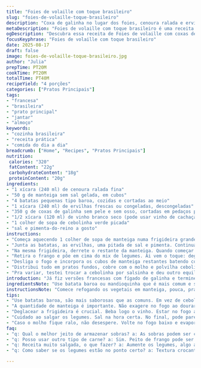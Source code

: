 ```yaml
---
title: "Foies de volaille com toque brasileiro"
slug: "foies-de-volaille-toque-brasileiro"
description: "Coxa de galinha no lugar dos foies, cenoura ralada e ervilhas frescas em vez dos radis e ervilhas congeladas, tudo ao molho de vinho branco seco. Técnica ajustada pra textura firme e molho reduzido no ponto, garantido sabor e textura com um quê brasileiro. Receita prática que permite variações simples na cozinha do dia a dia. Cozimento na medida, sem suor extra, evita fígado borrachudo ou vegetal cru demais. Bom pra quem quer inovar e fugir do comum com ingredientes fáceis daqui."
metaDescription: "Foies de volaille com toque brasileiro é uma receita deliciosa que substitui fígado por coxas de galinha com um molho perfeito"
ogDescription: "Descubra essa receita de Foies de volaille com coxas de galinha, cenoura e ervilhas em molho de vinho. Surpreenda com os sabores do Brasil"
focusKeyphrase: "Foies de volaille com toque brasileiro"
date: 2025-08-17
draft: false
image: foies-de-volaille-toque-brasileiro.jpg
author: "Julia"
prepTime: PT20M
cookTime: PT20M
totalTime: PT40M
recipeYield: "4 porções"
categories: ["Pratos Principais"]
tags:
- "francesa"
- "brasileira"
- "prato principal"
- "jantar"
- "almoço"
keywords:
- "cozinha brasileira"
- "receita prática"
- "comida do dia a dia"
breadcrumb: ["Home", "Recipes", "Pratos Principais"]
nutrition: 
 calories: "320"
 fatContent: "22g"
 carbohydrateContent: "18g"
 proteinContent: "20g"
ingredients:
- "1 xícara (240 ml) de cenoura ralada fina"
- "50 g de manteiga sem sal gelada, em cubos"
- "4 batatas pequenas tipo baroa, cozidas e cortadas ao meio"
- "1 xícara (240 ml) de ervilhas frescas ou congeladas, descongeladas"
- "350 g de coxas de galinha sem pele e sem osso, cortadas em pedaços pequenos"
- "1/2 xícara (120 ml) de vinho branco seco (pode usar vinho de cachaça para toque brasileiro)"
- "1 colher de sopa de cebolinha verde picada"
- "sal e pimenta-do-reino a gosto"
instructions:
- "Começa aquecendo 1 colher de sopa de manteiga numa frigideira grande. Joga a cenoura e deixa murchar, mexendo leve. Não quer cozido demais — precisa ficar com bastante textura, meio crocante, vê a cor mudando, brilho da manteiga ao redor, coisa linda."
- "Junta as batatas, as ervilhas, uma pitada de sal e pimenta. Continua mexendo suave, só pra misturar os sabores, umas 4 minutos, no máximo. Reserva tudo num prato quente — não pode esfriar, senão perde o charme."
- "Na mesma frigideira, derrete o restante da manteiga. Quando começar a espumar, coloca os pedaços de coxa. Não lota a frigideira, espaço é amigo do bom cozimento. Deixa dourar com calma, vira só quando estiver com cor bonita, textura firme mas suculenta. Quer rosado por dentro, não cru, claro. Cerca de 6 minutos no total, mas respeita o visual e o toque, não o relógio."
- "Retira o frango e põe em cima do mix de legumes. Ai vem o toque: deglaceia a frigideira com o vinho branco. Joga tudo, aumenta o fogo e deixa reduzir até ficar com uma consistência de xarope — fique de olho, aroma muda, fica mais intenso, o som de borbulha muda também, essa é a dica definitiva."
- "Desliga o fogo e incorpora os cubos de manteiga restantes batendo com um batedor pequeno. Isso vai dar brilho e corpo ao molho, nada de óleo ou gordura separada. Prova e ajusta sal e pimenta."
- "Distribui tudo em pratos fundos, cobre com o molho e polvilha cebolinha picada por cima. Atenção no sal, às vezes o vinho pode trazer uma acidez que disfarça a falta de tempero."
- "Pra variar, testei trocar a cebolinha por salsinha e deu outro equilíbrio, levemente mais fresco. Tem pra todo gosto."
introduction: "Já fiz versões francesas com fígado de galinha e terminei trocando pelo que tinha em casa, que era coxa desossada. A textura muda, claro, mas o molho, a base caramelizada de vegetais, e o vinho seco no final trouxeram uma complexidade surpreendente. Ingredientes brasileiros mais acessíveis, técnica simples, sem mistério, que vai do almoço do dia a dia a um jantar mais elaborado, sem estresse. A manteiga gelada adicionada no final faz toda diferença no molho, dá aquela cremosidade leve e brilho que chama atenção. E o truque do cozimento do frango observando o toque e cor, nunca relógio, virou mantra. Já perdi muita comida ali. O segredo está no ponto, no timing dos vegetais, que tem que ter resistência e crocância, e na redução do vinho."
ingredientsNote: "Use batata baroa ou mandioquinha que é mais comum e saborosa aqui no Brasil. Cenoura no lugar do rabanete, ervilha fresca é opcional, mas muda muito pra melhor. A manteiga pode ser substituída por azeite extra virgem para versão mais leve, porém perde a textura untuosa no final. Coxa desossada foi escolha prática — fígado exige cuidado extra e algumas pessoas torcem o nariz. No vinho, se não tiver vinho branco seco, cachaça envelhecida equilibra bem o molho com toque próprio. Salgar legumes no final evita amolecimento exagerado. Se quiser, uma pimenta do reino moída na hora dá um aroma especial e mantém o prato animado."
instructionsNote: "Comece refogando os vegetais em manteiga, pouca, pra controlar o ponto, não quer murchar demais. Reserve logo, mantém quente pra não perder temperatura do prato. Frango deve dourar na frigideira entre manteiga, com espaço para não cozinhar no vapor. Controle visual: cor dourada com um pouco de rosa por dentro. Deglaceie sempre com cuidado, fogo alto para reduzir rápido, mas sem queimar, o cheiro vai mudar, prestem atenção no som borbulhando, sinal que a água do vinho está evaporando. Pode usar uma espátula de silicone para soltar o que ficou grudado no fundo para um sabor mais profundo. Finalize com manteiga fria para emulsionar o molho — nunca jogue direto manteiga quente, pode separar. Se molho ficar ralo, volta no fogo baixo para evaporar mais um pouco. Sempre prove antes de salgar, vinho altera o sabor. Cebolinha acrescenta frescor no momento da montagem. Pronto para servir!"
tips:
- "Use batatas baroa, são mais saborosas que as comuns. Em vez de cebolinha, use salsinha se preferir um toque mais fresco. Mantenha tudo quente. Se não tiver ervilha fresca, a congelada funciona, mas o sabor muda."
- "A quantidade de manteiga é importante. Não exagere no fogo ao dourar a coxa de galinha. É visual. Dourou bem, vira. Não deixe a carne ficar seca. Quer o ponto certo por fora e rosa por dentro, não crua."
- "Deglacear a frigideira é crucial. Beba logo o vinho. Estar no fogo alto no início ajuda. O aroma muda, fica mais intenso. Verá as bolhas diminuindo, é sinal que é hora de adicionar a manteiga gelada. Brust, vai brilhar."
- "Cuidado ao salgar os legumes. Sal na hora certa. No final, pode parecer sem sal — o vinho pode disfarçar. Experimente sempre. Use sua intuição. Olhos atentos ao ponto dos legumes. Respeite a textura crocante."
- "Caso o molho fique ralo, não desespere. Volte no fogo baixo e evapore. Cuidado pra não queimar. Se precisar, adicione um pouco de farinha ou amido de milho dissolvido em água. Funciona, mas é risco, altera sabor."
faq:
- "q: Qual o melhor jeito de armazenar sobras? a: As sobras podem ser congeladas. Se forem no formato de molho, separe em porções. Vão bem na geladeira por até três dias também. Contanto que sejam bem resfriadas antes."
- "q: Posso usar outro tipo de carne? a: Sim. Peito de frango pode ser usado. Porém, cuidado com o tempo de cozimento. Fica mais seco. Outro jeito é usar carne suína, precisa de ajustes no tempo, mas combina muito."
- "q: Receita muito salgada, o que fazer? a: Aumente os legumes, algo adocicado. O sabor do vinho pode enganar. Pode também incluir um pouco de açúcar ou mel. Mas só com moderação, não exagera."
- "q: Como saber se os legumes estão no ponto certo? a: Textura crocante é o ponto chave. Olhe as cores, não pode perder o brilho. Se murchar demais, não dá. Frigorífico deve ser rápido; quente, deve ter resistência."

---
```

